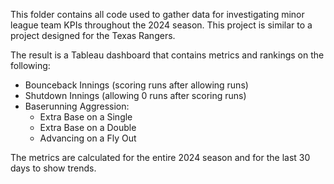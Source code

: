 This folder contains all code used to gather data for investigating minor league team KPIs throughout the 2024 season. This project is similar to a project designed for the Texas Rangers.


The result is a Tableau dashboard that contains metrics and rankings on the following:

- Bounceback Innings (scoring runs after allowing runs)
- Shutdown Innings (allowing 0 runs after scoring runs)
- Baserunning Aggression:
  - Extra Base on a Single
  - Extra Base on a Double
  - Advancing on a Fly Out


The metrics are calculated for the entire 2024 season and for the last 30 days to show trends.
